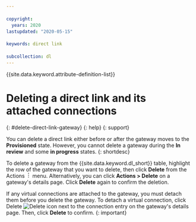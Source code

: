 ```yaml
---

copyright:
  years: 2020
lastupdated: "2020-05-15"

keywords: direct link

subcollection: dl
---
```


{{site.data.keyword.attribute-definition-list}}

# Deleting a direct link and its attached connections
{: #delete-direct-link-gateway}
{: help}
{: support}

You can delete a direct link either before or after the gateway moves to the **Provisioned** state. However, you cannot delete a gateway during the **In review** and some **in progress** states.
{: shortdesc}

To delete a gateway from the {{site.data.keyword.dl_short}} table, highlight the row of the gateway that you want to delete, then click **Delete** from the Actions ![Actions menu](images/overflow.png) menu. Alternatively, you can click **Actions > Delete** on a gateway's details page. Click **Delete** again to confirm the deletion.

If any virtual connections are attached to the gateway, you must detach them before you delete the gateway. To detach a virtual connection, click Delete ![Delete icon](images/garbage_icon.png) next to the connection entry on the gateway's details page. Then, click **Delete** to confirm.
{: important}
